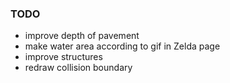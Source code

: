 ### TODO

- improve depth of pavement
- make water area according to gif in Zelda page
- improve structures
- redraw collision boundary
